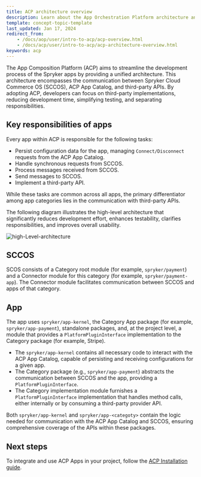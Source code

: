 ```yaml
---
title: ACP architecture overview
description: Learn about the App Orchestration Platform architecture and how to use it.
template: concept-topic-template
last_updated: Jan 17, 2024
redirect_from:
    - /docs/aop/user/intro-to-acp/acp-overview.html
    - /docs/acp/user/intro-to-acp/acp-architecture-overview.html
keywords: acp
---
```


The App Composition Platform (ACP) aims to streamline the development process of the Spryker apps by providing a unified architecture. This architecture encompasses the communication between Spryker Cloud Commerce OS (SCCOS), ACP App Catalog, and third-party APIs. By adopting ACP, developers can focus on third-party implementations, reducing development time, simplifying testing, and separating responsibilities.

## Key responsibilities of apps

Every app within ACP is responsible for the following tasks:

* Persist configuration data for the app, managing `Connect/Disconnect` requests from the ACP App Catalog.
* Handle synchronous requests from SCCOS.
* Process messages received from SCCOS.
* Send messages to SCCOS.
* Implement a third-party API.

While these tasks are common across all apps, the primary differentiator among app categories lies in the communication with third-party APIs.

The following diagram illustrates the high-level architecture that significantly reduces development effort, enhances testability, clarifies responsibilities, and improves overall usability.

![high-Level-architecture](https://spryker.s3.eu-central-1.amazonaws.com/docs/aop/dev/acp-architecture/high-level-architecture.png)

## SCCOS

SCOS consists of a Category root module (for example, `spryker/payment`) and a Connector module for this category (for example, `spryker/payment-app`). The Connector module facilitates communication between SCCOS and apps of that category.

## App

The app uses `spryker/app-kernel`, the Category App package (for example, `spryker/app-payment`), standalone packages, and, at the project level, a module that provides a `PlatformPluginInterface` implementation to the Category package (for example, Stripe).

- The `spryker/app-kernel` contains all necessary code to interact with the ACP App Catalog, capable of persisting and receiving configurations for a given app.
- The Category package (e.g., `spryker/app-payment`) abstracts the communication between SCCOS and the app, providing a `PlatformPluginInterface`.
- The Category implementation module furnishes a `PlatformPluginInterface` implementation that handles method calls, either internally or by consuming a third-party provider API.

Both `spryker/app-kernel` and `spryker/app-<categoty>` contain the logic needed for communication with the ACP App Catalog and SCCOS, ensuring comprehensive coverage of the APIs within these packages.

## Next steps

To integrate and use ACP Apps in your project, follow the [ACP Installation guide](/docs/dg/dev/acp/app-composition-platform-installation.html#getting-sccos-acp-ready).
